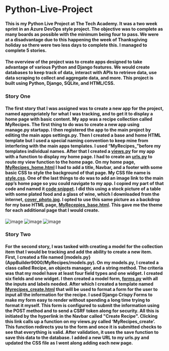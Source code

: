 # Python-Live-Project
#### This is my Python Live Project at The Tech Academy. It was a two week sprint in an Azure DevOps style project. The objective was to complete as many boards as possible with the minimum being four to pass. We were at a disadvantage due to this happening the week of Thanksgiving holiday so there were two less days to complete this. I managed to complete 5 stories. 
#### The overview of the project was to create apps designed to take advantage of various Python and Django features. We would create databases to keep track of data, interact with APIs to retrieve data, use data scraping to collect and aggregate data, and more. This project is built using Python, Django, SQLite, and HTML/CSS. 
### Story One
#### The first story that I was assigned was to create a new app for the project, named appropriately for what I was tracking, and to get it to display a home page with basic content. My app was a recipe collection called MyRecipes. The first thing to do was to create a new app using manage.py startapp. I then registered the app to the main project by editing the main apps settings.py. Then I created a base and home HTML template but I used a special naming convention to keep mine from interfering with the main apps templates. I used “MyRecipes_”before my templates individual names. After that I created a [views.py](AppBuilder9000/MyRecipes/views.py) for my app with a function to display my home page. I had to create an [urls.py](AppBuilder9000/MyRecipes/urls.py) to route my view function to the home page. On my home page, [MyRecipes_home.html](AppBuilder9000/MyRecipes/templates/MyRecipes/MyRecipes_home.html) I had to add a title, Navbar, and a footer with some basic CSS to style the background of that page. My CSS file name is [style.css](AppBuilder9000/MyRecipes/static/css/style.css). One of the last things to do was to add an image link to the main app’s home page so you could navigate to my app. I copied my part of that code and named it [code snippet](AppBuilder9000/snippet.html). I did this using a stock picture of a table with some plated food and a glass of wine, which I downloaded from the internet, [cover_photo.jpg](AppBuilder9000/MyRecipes/static/images/app-images/cover_photo.jpg). I opted to use this same picture as a backdrop for my base HTML page, [MyRecepies_base.html](AppBuilder9000/MyRecipes/templates/MyRecipes_base.html). This gave me the theme for each additional page that I would create.
![image](https://github.com/joey11602/Python-Live-Project/assets/137662879/1760df75-77c5-4c4c-b22b-cd4117fba68b)
![image](https://github.com/joey11602/Python-Live-Project/assets/137662879/029b1fc2-5c4d-4698-9f57-24685a88852a)
![image](https://github.com/joey11602/Python-Live-Project/assets/137662879/dc2abf57-0f74-448d-bebf-74cec141c8df)
### Story Two
#### For the second story, I was tasked with creating a model for the collection item that I would be tracking and add the ability to create a new item. First, I created a file named [models.py}(AppBuilder9000/MyRecipes/models.py). On my models.py, I created a class called Recipe, an objects manager, and a string method. The criteria was that my model have at least four field types and one widget. I created six fields and one widget. I then created a model form, [forms.py](AppBuilder9000/MyRecipes/forms.py) with all the inputs and labels needed. After which I created a template named [Myrecipes_create.html](AppBuilder9000/MyRecipes/templates/MyRecipes/MyRecipes_create.html) that will be used to format a form for the user to input all the information for the recipe. I used Django Crispy Forms to make my form easy to render without spending a long time trying to format it myself. This form is configured to submit the information using the POST method and to send a CSRF token along for security. All this is initiated by the hyperlink in the Navbar called "Create Recipe". Clicking this link calls up a function on my views.py called ‘MyRecipes_create’. This function redirects you to the form and once it is submitted checks to see that everything is valid. After validation, it uses the save function to save this data to the database. I added a new URL to my urls.py and updated the CSS file as I went along adding each new page.
